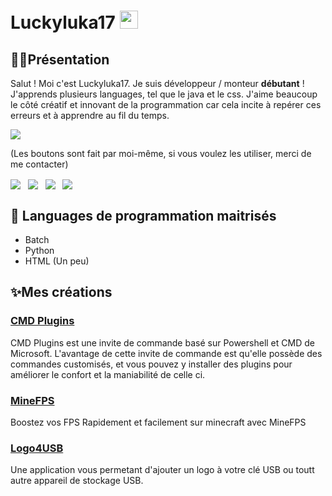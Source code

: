 # Luckyluka17 <img src="https://camo.githubusercontent.com/e8e7b06ecf583bc040eb60e44eb5b8e0ecc5421320a92929ce21522dbc34c891/68747470733a2f2f6d656469612e67697068792e636f6d2f6d656469612f6876524a434c467a6361737252346961377a2f67697068792e676966" width="29px" data-canonical-src="https://media.giphy.com/media/hvRJCLFzcasrR4ia7z/giphy.gif" style="max-width:100%;">

## 👨‍💻Présentation
Salut ! Moi c'est Luckyluka17. Je suis développeur / monteur **débutant** ! J'apprends plusieurs languages, tel que le java et le css.
J'aime beaucoup le côté créatif et innovant de la programmation car cela incite à repérer ces erreurs et à apprendre au fil du temps.

<p><img src="https://github-readme-stats.vercel.app/api?username=luckyluka17&show_icons=true&theme=dark&locale=fr&layout=compact" /></p> 

(Les boutons sont fait par moi-même, si vous voulez les utiliser, merci de me contacter)
<p class="text-center"><a href="https://discord.gg/QaxHU6NHZe"><img src="https://i.imgur.com/aPZYeEF.png" style="cursor: pointer; max-width: 100%; vertical-align: middle; height: auto !important;"></a>&nbsp; &nbsp;<a href="https://www.youtube.com/channel/UCMDV6fMmzFSq9bB_BSodRiw"><img src="https://i.imgur.com/Wnarqc7.png" style="cursor: pointer; max-width: 100%; vertical-align: middle; height: auto !important;"></a>&nbsp; &nbsp;<a href="https://github.com/Luckyluka17"><img src="https://i.imgur.com/zkqH5xG.png" style="cursor: pointer; max-width: 100%; vertical-align: middle; height: auto !important;"></a>&nbsp; &nbsp;<a href="https://www.luckyluka17.tk/"><img src="https://i.imgur.com/JcBPSRP.png" style="cursor: pointer; max-width: 100%; vertical-align: middle; height: auto !important;"></a><br></p>
<p class="text-center"><a href="https://discord.gg/QaxHU6NHZe" target="_blank"></a><a href="https://www.youtube.com/channel/UCMDV6fMmzFSq9bB_BSodRiw" target="_blank"></a></p>

## 🧪 Languages de programmation maitrisés
- Batch
- Python
- HTML (Un peu)

## ✨Mes créations

### [CMD Plugins](https://github.com/Luckyluka17/cmd-plugins)
CMD Plugins est une invite de commande basé sur Powershell et CMD de Microsoft. L'avantage de cette invite de commande est qu'elle possède des commandes customisés, et vous pouvez y installer des plugins pour améliorer le confort et la maniabilité de celle ci.

### [MineFPS](https://github.com/Luckyluka17/MineFPS)
Boostez vos FPS Rapidement et facilement sur minecraft avec MineFPS

###  [Logo4USB](https://github.com/Luckyluka17/Logo4USB)
Une application vous permetant d'ajouter un logo à votre clé USB ou toutt autre appareil de stockage USB.
